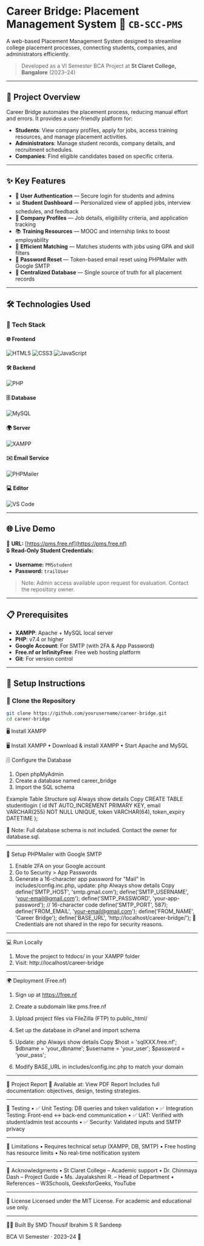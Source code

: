 # Career Bridge: Placement Management System 🌉 `CB-SCC-PMS`

A web-based Placement Management System designed to streamline college placement processes, connecting students, companies, and administrators efficiently.

> Developed as a VI Semester BCA Project at **St Claret College, Bangalore** (2023–24)

---

## 🎯 Project Overview

Career Bridge automates the placement process, reducing manual effort and errors. It provides a user-friendly platform for:

- **Students**: View company profiles, apply for jobs, access training resources, and manage placement activities.
- **Administrators**: Manage student records, company details, and recruitment schedules.
- **Companies**: Find eligible candidates based on specific criteria.

---

## ✨ Key Features

- 🔐 **User Authentication** — Secure login for students and admins  
- 📊 **Student Dashboard** — Personalized view of applied jobs, interview schedules, and feedback  
- 🏢 **Company Profiles** — Job details, eligibility criteria, and application tracking  
- 📚 **Training Resources** — MOOC and internship links to boost employability  
- 🤝 **Efficient Matching** — Matches students with jobs using GPA and skill filters  
- 📧 **Password Reset** — Token-based email reset using PHPMailer with Google SMTP  
- 💾 **Centralized Database** — Single source of truth for all placement records  

---

## 🛠️ Technologies Used

### 🚀 Tech Stack

#### 🌐 Frontend
![HTML5](https://img.shields.io/badge/HTML5-E34F26?style=for-the-badge&logo=html5&logoColor=white)
![CSS3](https://img.shields.io/badge/CSS3-1572B6?style=for-the-badge&logo=css3&logoColor=white)
![JavaScript](https://img.shields.io/badge/JavaScript-F7DF1E?style=for-the-badge&logo=javascript&logoColor=black)

#### 🛠 Backend
![PHP](https://img.shields.io/badge/PHP-7.4-8892BF?style=for-the-badge&logo=php&logoColor=white)

#### 🗄 Database
![MySQL](https://img.shields.io/badge/MySQL-phpMyAdmin-4479A1?style=for-the-badge&logo=mysql&logoColor=white)

#### 🌍 Server
![XAMPP](https://img.shields.io/badge/XAMPP-Apache%2FMariaDB-FB7A24?style=for-the-badge&logo=apache&logoColor=white)

#### ✉️ Email Service
![PHPMailer](https://img.shields.io/badge/Email-Google%20SMTP%20(PHPMailer)-D14836?style=for-the-badge&logo=gmail&logoColor=white)

#### 💻 Editor
![VS Code](https://img.shields.io/badge/Visual%20Studio%20Code-007ACC?style=for-the-badge&logo=visual-studio-code&logoColor=white)

---

## 🌐 Live Demo

🔗 **URL:** [https://pms.free.nf](https://pms.free.nf)  
🔒 **Read-Only Student Credentials:**  
- **Username:** `PMSstudent`  
- **Password:** `trailUser`  

> Note: Admin access available upon request for evaluation. Contact the repository owner.

---

## 📋 Prerequisites

- **XAMPP**: Apache + MySQL local server
- **PHP**: v7.4 or higher
- **Google Account**: For SMTP (with 2FA & App Password)
- **Free.nf or InfinityFree**: Free web hosting platform
- **Git**: For version control

---

## 🚀 Setup Instructions

### 🔧 Clone the Repository
```bash
git clone https://github.com/yourusername/career-bridge.git
cd career-bridge
```

🖥 Install XAMPP



🖥 Install XAMPP
•	Download & install XAMPP
•	Start Apache and MySQL

🗄 Configure the Database
1.	Open phpMyAdmin
2.	Create a database named career_bridge
3.	Import the SQL schema

Example Table Structure
sql
Always show details
Copy
CREATE TABLE studentlogin (
  id INT AUTO_INCREMENT PRIMARY KEY,
  email VARCHAR(255) NOT NULL UNIQUE,
  token VARCHAR(64),
  token_expiry DATETIME
);


📌 Note: Full database schema is not included. Contact the owner for database.sql.

________________________________________
📧 Setup PHPMailer with Google SMTP
1.	Enable 2FA on your Google account
2.	Go to Security > App Passwords
3.	Generate a 16-character app password for "Mail"
In includes/config.inc.php, update:
php
Always show details
Copy
define('SMTP_HOST', 'smtp.gmail.com');
define('SMTP_USERNAME', 'your-email@gmail.com');
define('SMTP_PASSWORD', 'your-app-password'); // 16-character code
define('SMTP_PORT', 587);
define('FROM_EMAIL', 'your-email@gmail.com');
define('FROM_NAME', 'Career Bridge');
define('BASE_URL', 'http://localhost/career-bridge/');
🔐 Credentials are not shared in the repo for security reasons.
________________________________________
💻 Run Locally
1.	Move the project to htdocs/ in your XAMPP folder
2.	Visit: http://localhost/career-bridge
________________________________________

🌍 Deployment (Free.nf)

1.	Sign up at https://free.nf
2.	Create a subdomain like pms.free.nf
3.	Upload project files via FileZilla (FTP) to public_html/
4.	Set up the database in cPanel and import schema
5.	Update:
php
Always show details
Copy
$host = 'sqlXXX.free.nf';
$dbname = 'your_dbname';
$username = 'your_user';
$password = 'your_pass';

6.	Modify BASE_URL in includes/config.inc.php to match your domain
________________________________________
📄 Project Report
📄 Available at: View PDF Report
Includes full documentation: objectives, design, testing strategies.
________________________________________

🧪 Testing
•	✅ Unit Testing: DB queries and token validation
•	✅ Integration Testing: Front-end <-> back-end communication
•	✅ UAT: Verified with student/admin test accounts
•	✅ Security: Validated inputs and SMTP privacy
________________________________________

📝 Limitations
•	Requires technical setup (XAMPP, DB, SMTP)
•	Free hosting has resource limits
•	No real-time notification system
________________________________________

🙌 Acknowledgments
•	St Claret College – Academic support
•	Dr. Chinmaya Dash – Project Guide
•	Ms. Jayalakshmi R. – Head of Department
•	References – W3Schools, GeeksforGeeks, YouTube
________________________________________

📜 License
Licensed under the MIT License.
For academic and educational use only.
________________________________________

👨‍💻 Built By
SMD Thousif Ibrahim 
S R Sandeep

BCA VI Semester · 2023–24 🚀

